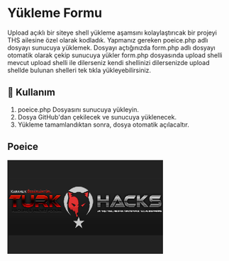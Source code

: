 # Yükleme Formu

Upload açıklı bir siteye shell yükleme aşamsını kolaylaştırıcak bir projeyi THS ailesine özel olarak kodladık.
Yapmanız gereken poeice.php adlı dosyayı sunucuya yüklemek.
Dosyayı açtığınızda form.php adlı dosyayı otomatik olarak çekip sunucuya yükler form.php dosyasında upload shelli mevcut upload shelli ile dilerseniz kendi shellinizi dilersenizde upload shellde bulunan shelleri tek tıkla yükleyebilirsiniz.

## 🚀 Kullanım

1. poeice.php Dosyasını sunucuya yükleyin.
2. Dosya GitHub'dan çekilecek ve sunucuya yüklenecek.
3. Yükleme tamamlandıktan sonra, dosya otomatik açılacaltır.

## Poeice

![Hack](turkhacks.png)
